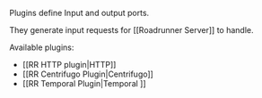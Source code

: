 Plugins define Input and output ports.

They generate input requests for [[Roadrunner Server]] to handle.

Available plugins:
- [[RR HTTP plugin|HTTP]]
- [[RR Centrifugo Plugin|Centrifugo]]
- [[RR Temporal Plugin|Temporal ]]
